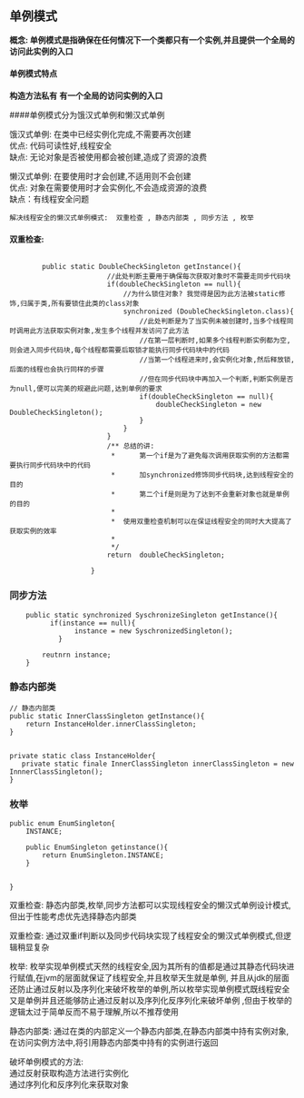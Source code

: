 ## 单例模式

**概念: 单例模式是指确保在任何情况下一个类都只有一个实例,并且提供一个全局的访问此实例的入口**

#### 单例模式特点
   **构造方法私有**
   **有一个全局的访问实例的入口** 
    
  ####单例模式分为饿汉式单例和懒汉式单例
  
   饿汉式单例: 在类中已经实例化完成,不需要再次创建  
       优点:  代码可读性好,线程安全  
       缺点:  无论对象是否被使用都会被创建,造成了资源的浪费
   
   懒汉式单例: 在要使用时才会创建,不适用则不会创建  
      优点: 对象在需要使用时才会实例化,不会造成资源的浪费  
      缺点：有线程安全问题

    解决线程安全的懒汉式单例模式:  双重检查 , 静态内部类 , 同步方法 , 枚举
    
   #### 双重检查:
```java_holder_method_tree
       
        public static DoubleCheckSingleton getInstance(){
                        //此处判断主要用于确保每次获取对象时不需要走同步代码块
                        if(doubleCheckSingleton == null){
                            //为什么锁住对象? 我觉得是因为此方法被static修饰,归属于类,所有要锁住此类的class对象
                            synchronized (DoubleCheckSingleton.class){
                                //此处判断是为了当实例未被创建时,当多个线程同时调用此方法获取实例对象,发生多个线程并发访问了此方法
                                //在第一层判断时,如果多个线程判断实例都为空,则会进入同步代码块,每个线程都需要后取锁才能执行同步代码块中的代码
                                //当第一个线程进来时,会实例化对象,然后释放锁,后面的线程也会执行同样的步骤
                                //但在同步代码块中再加入一个判断,判断实例是否为null,便可以完美的规避此问题,达到单例的要求
                                if(doubleCheckSingleton == null){
                                    doubleCheckSingleton = new DoubleCheckSingleton();
                                }
                            }
                        }
                        /** 总结的讲:
                         *      第一个if是为了避免每次调用获取实例的方法都需要执行同步代码块中的代码
                         *      加synchronized修饰同步代码块,达到线程安全的目的
                         *      第二个if是则是为了达到不会重新对象也就是单例的目的
                         *
                         *  使用双重检查机制可以在保证线程安全的同时大大提高了获取实例的效率
                         *
                         */
                        return  doubleCheckSingleton;
                
                    }           
```
    
### 同步方法
```java_holder_method_tree
    public static synchronized SyschronizeSingleton getInstance(){
          if(instance == null){
                instance = new SyschronizedSingleton();
            }
        
        reutnrn instance;
    }  
```


### 静态内部类
    
    // 静态内部类
    public static InnerClassSingleton getInstance(){
        return InstanceHolder.innerClassSingleton;
    }
    
    
    private static class InstanceHolder{
       private static finale InnerClassSingleton innerClassSingleton = new InnnerClassSingleton(); 
    }
    
### 枚举
    
    public enum EnumSingleton{
        INSTANCE;
        
        public EnumSingleton getinstance(){
            return EnumSingleton.INSTANCE;
        }
        
        
    }
    
双重检查: 静态内部类,枚举,同步方法都可以实现线程安全的懒汉式单例设计模式,但出于性能考虑优先选择静态内部类

双重检查: 通过双重if判断以及同步代码块实现了线程安全的懒汉式单例模式,但逻辑稍显复杂

枚举: 枚举实现单例模式天然的线程安全,因为其所有的值都是通过其静态代码块进行赋值,在jvm的层面就保证了线程安全,并且枚举天生就是单例,
并且从jdk的层面还防止通过反射以及序列化来破坏枚举的单例,所以枚举实现单例模式既线程安全又是单例并且还能够防止通过反射以及序列化反序列化来破坏单例
,但由于枚举的逻辑太过于简单反而不易于理解,所以不推荐使用
 
静态内部类: 通过在类的内部定义一个静态内部类,在静态内部类中持有实例对象,在访问实例方法中,将引用静态内部类中持有的实例进行返回

破坏单例模式的方法:  
        通过反射获取构造方法进行实例化  
        通过序列化和反序列化来获取对象
      
